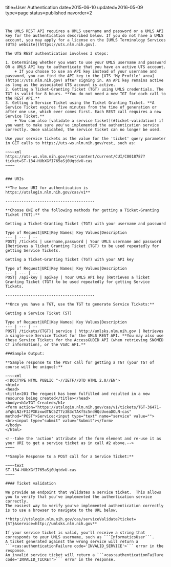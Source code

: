 title=User Authentication
date=2015-06-10
updated=2016-05-09
type=page
status=published
navorder=2
~~~~~~


The UMLS REST API requires a UMLS username and password or a UMLS API key for the authentication described below. If you do not have a UMLS account, you may apply for a license on the [UMLS Terminology Services (UTS) website](https://uts.nlm.nih.gov). 

The UTS REST authentication involves 3 steps:

1. Determining whether you want to use your UMLS username and password OR a UMLS API key to authenticate that you have an active UTS account.
	+ If you choose to use an API key instead of your username and password, you can find the API key in the [UTS 'My Profile' area](https://uts.nlm.nih.gov) after signing in. An API key remains active as long as the associated UTS account is active.
2. Getting a Ticket-Granting Ticket (TGT) using UMLS credentials. The TGT is valid for 8 hours. **You do not need a new TGT for each call to the REST API.**
3. Getting a Service Ticket using the Ticket Granting Ticket. **A  Service Ticket expires five minutes from the time of generation or after one use, which ever comes first. Each REST call requires a new Service Ticket.** 
    + You can also [validate a service ticket](#ticket-validation) if you want to make sure you've implemented the authentication service correctly. Once validated, the service ticket can no longer be used.

Use your service tickets as the value for the 'ticket' query parameter in GET calls to https://uts-ws.nlm.nih.gov/rest, such as:

~~~~xml
https://uts-ws.nlm.nih.gov/rest/content/current/CUI/C0018787?ticket=ST-134-HUbXGfI765aSj0UqtdvU-cas
~~~~


### URIs

**The base URI for authentication is https://utslogin.nlm.nih.gov/cas/v1**

---------------------------------------

**Choose ONE of the following methods for getting a Ticket-Granting Ticket (TGT):**

Getting a Ticket-Granting Ticket (TGT) with your username and password

Type of Request|URI|Key Names| Key Values|Description
--- | --- | --
POST| /tickets | username,password | Your UMLS username and password |Retrieves a Ticket Granting Ticket (TGT) to be used repeatedly for getting Service Tickets.

Getting a Ticket-Granting Ticket (TGT) with your API key

Type of Request|URI|Key Names| Key Values|Description
--- | --- | --
POST| /api-key | apikey | Your UMLS API key |Retrieves a Ticket Granting Ticket (TGT) to be used repeatedly for getting Service Tickets.

---------------------------------------

**Once you have a TGT, use the TGT to generate Service Tickets:** 

Getting a Service Ticket (ST)

Type of Request|URI|Key Names| Key Values|Description
--- | --- | --
POST| /tickets/{TGT}| service | http://umlsks.nlm.nih.gov | Retrieves a single-use Service Ticket for the UMLS REST API. **You may also use these Service Tickets for the AccessGUDID API (when retrieving SNOMED CT information), or the VSAC API.**

###Sample Output:

**Sample response to the POST call for getting a TGT (your TGT of course will be unique):**

~~~~xml
<!DOCTYPE HTML PUBLIC "-//IETF//DTD HTML 2.0//EN">
<html>
<head>
<title>201 The request has been fulfilled and resulted in a new resource being created</title></head>
<body><h1>TGT Created</h1>
<form action="https://utslogin.nlm.nih.gov/cas/v1/tickets/TGT-36471-aYqNLN2rFIJPXKzxwdTNC5ZT7z3B3cTAKfSc5ndHQcUxeaDOLN-cas" method="POST">Service:<input type="text" name="service" value="">
<br><input type="submit" value="Submit"></form>
</body>
</html>

<!--take the 'action' attribute of the form element and re-use it as your URI to get a service ticket as in call #2 above.-->
~~~~

**Sample Response to a POST call for a Service Ticket:**

~~~~text
ST-134-HUbXGfI765aSj0UqtdvU-cas
~~~~

#### Ticket validation

We provide an endpoint that validates a service ticket.  This allows you to verify that you've implemented the authentication service correctly.
The easiest way to verify you've implemented authentication correctly is to use a browser to navigate to the URL below.

**http://utslogin.nlm.nih.gov/cas/serviceValidate?ticket={ST}&service=http://umlsks.nlm.nih.gov**

If your service ticket is valid, you'll receive a string that corresponds to your UMLS username, such as ```InformaticsUser```.
A ticket generated against the wrong service will return a ```<cas:authenticationFailure code='INVALID_SERVICE'>``` error in the response.
An invalid service ticket will return a ```<cas:authenticationFailure code='INVALID_TICKET'>``` error in the response.